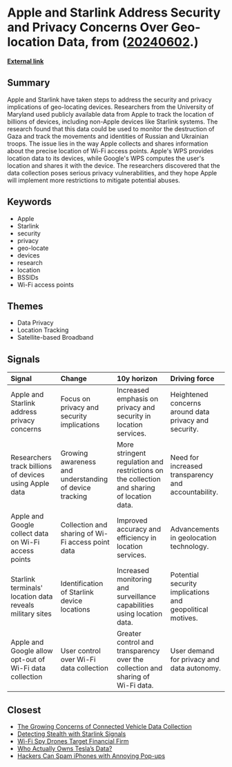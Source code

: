 # __Apple and Starlink Address Security and Privacy Concerns Over Geo-location Data__, from ([20240602](https://kghosh.substack.com/p/20240602).)

__[External link](https://krebsonsecurity.com/2024/05/why-your-wi-fi-router-doubles-as-an-apple-airtag/)__



## Summary

Apple and Starlink have taken steps to address the security and privacy implications of geo-locating devices. Researchers from the University of Maryland used publicly available data from Apple to track the location of billions of devices, including non-Apple devices like Starlink systems. The research found that this data could be used to monitor the destruction of Gaza and track the movements and identities of Russian and Ukrainian troops. The issue lies in the way Apple collects and shares information about the precise location of Wi-Fi access points. Apple's WPS provides location data to its devices, while Google's WPS computes the user's location and shares it with the device. The researchers discovered that the data collection poses serious privacy vulnerabilities, and they hope Apple will implement more restrictions to mitigate potential abuses.

## Keywords

* Apple
* Starlink
* security
* privacy
* geo-locate
* devices
* research
* location
* BSSIDs
* Wi-Fi access points

## Themes

* Data Privacy
* Location Tracking
* Satellite-based Broadband

## Signals

| Signal                                                   | Change                                                 | 10y horizon                                                                                | Driving force                                             |
|:---------------------------------------------------------|:-------------------------------------------------------|:-------------------------------------------------------------------------------------------|:----------------------------------------------------------|
| Apple and Starlink address privacy concerns              | Focus on privacy and security implications             | Increased emphasis on privacy and security in location services.                           | Heightened concerns around data privacy and security.     |
| Researchers track billions of devices using Apple data   | Growing awareness and understanding of device tracking | More stringent regulation and restrictions on the collection and sharing of location data. | Need for increased transparency and accountability.       |
| Apple and Google collect data on Wi-Fi access points     | Collection and sharing of Wi-Fi access point data      | Improved accuracy and efficiency in location services.                                     | Advancements in geolocation technology.                   |
| Starlink terminals' location data reveals military sites | Identification of Starlink device locations            | Increased monitoring and surveillance capabilities using location data.                    | Potential security implications and geopolitical motives. |
| Apple and Google allow opt-out of Wi-Fi data collection  | User control over Wi-Fi data collection                | Greater control and transparency over the collection and sharing of Wi-Fi data.            | User demand for privacy and data autonomy.                |

## Closest

* [The Growing Concerns of Connected Vehicle Data Collection](fe7e41280ce4475f799785a436070868)
* [Detecting Stealth with Starlink Signals](add57169f8f43f627773a8ea4500bba4)
* [Wi-Fi Spy Drones Target Financial Firm](20ad49fa494b31286502efcbf6e22d9a)
* [Who Actually Owns Tesla’s Data?](aa8144a7a9cdc5baa399df0daa112f75)
* [Hackers Can Spam iPhones with Annoying Pop-ups](a94bc00d909eee777b372b65a0eedda5)